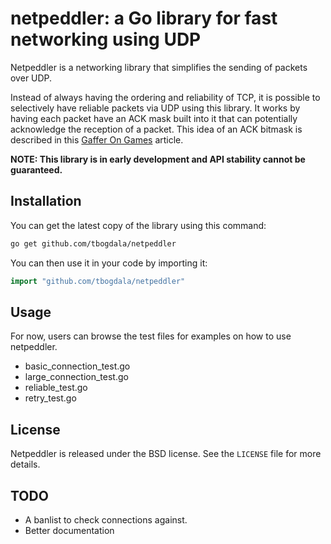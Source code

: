 netpeddler: a Go library for fast networking using UDP
======================================================

Netpeddler is a networking library that simplifies the sending of packets
over UDP.

Instead of always having the ordering and reliability of TCP, it is possible
to selectively have reliable packets via UDP using this library. It works by having
each packet have an ACK mask built into it that can potentially acknowledge the
reception of a packet. This idea of an ACK bitmask is described in this 
[Gaffer On Games](http://gafferongames.com/networking-for-game-programmers/reliability-and-flow-control/)
article.

**NOTE: This library is in early development and API stability cannot be guaranteed.**


Installation
------------

You can get the latest copy of the library using this command:

```bash
go get github.com/tbogdala/netpeddler
```

You can then use it in your code by importing it:

```go
import "github.com/tbogdala/netpeddler"
```


Usage
-----

For now, users can browse the test files for examples on how to use netpeddler.

* basic_connection_test.go
* large_connection_test.go
* reliable_test.go
* retry_test.go


License
-------

Netpeddler is released under the BSD license. See the `LICENSE` file for more details.


TODO
----

* A banlist to check connections against.
* Better documentation
